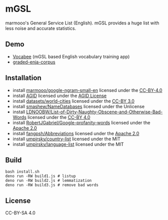 # mGSL

marmooo's General Service List (English). mGSL provides a huge list with less
noise and accurate statistics.

## Demo

- [Vocabee](https://marmooo.github.io/vocabee/) (mGSL based English vocabulary
  training app)
- [graded-enja-corpus](https://github.com/marmooo/graded-enja-corpus)

## Installation

- install
  [marmooo/google-ngram-small-en](https://github.com/marmooo/google-ngram-small-en)
  licensed under the
  [CC-BY-4.0](https://github.com/marmooo/google-ngram-small-en/blob/main/LICENSE)
- install [AGID](http://wordlist.aspell.net/agid-readme/) licensed under the
  [AGID License](http://wordlist.aspell.net/agid-readme/)
- install [datasets/world-cities](https://github.com/datasets/world-cities)
  licensed under the [CC-BY 3.0](http://creativecommons.org/licenses/by/3.0/)
- install [smashew/NameDatabases](https://github.com/smashew/NameDatabases)
  licensed under the Unlicense
- install
  [LDNOOBW/List-of-Dirty-Naughty-Obscene-and-Otherwise-Bad-Words](https://github.com/LDNOOBW/List-of-Dirty-Naughty-Obscene-and-Otherwise-Bad-Words)
  licensed under the [CC-BY 4.0](https://creativecommons.org/licenses/by/4.0/)
- install
  [RobertJGabriel/Google-profanity-words](https://github.com/RobertJGabriel/Google-profanity-words)
  licensed under the
  [Apache 2.0](https://www.apache.org/licenses/LICENSE-2.0.txt)
- install [fangpsh/Abbreviations](https://github.com/fangpsh/Abbreviations)
  licensed under the
  [Apache 2.0](https://www.apache.org/licenses/LICENSE-2.0.txt)
- install [umpirsky/country-list](https://github.com/umpirsky/country-list)
  licensed under the MIT
- install [umpirsky/language-list](https://github.com/umpirsky/language-list)
  licensed under the MIT

## Build

```
bash install.sh
deno run -RW build1.js # listup
deno run -RW build2.js # lemmatization
deno run -RW build3.js # remove bad words
```

## License

CC-BY-SA 4.0
